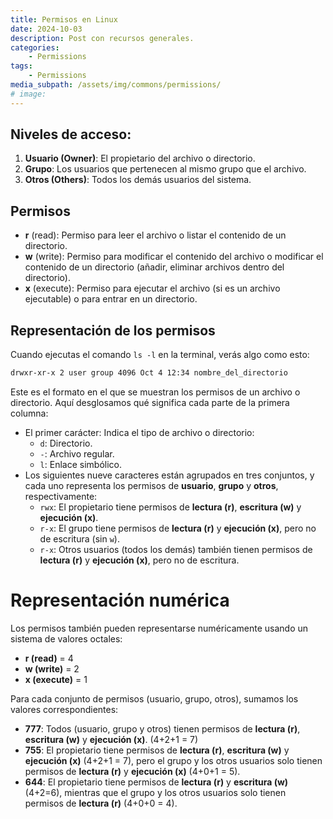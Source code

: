 ```yaml
---
title: Permisos en Linux
date: 2024-10-03
description: Post con recursos generales.
categories:
    - Permissions
tags:
    - Permissions
media_subpath: /assets/img/commons/permissions/
# image:
---
```


## Niveles de acceso:

1. **Usuario (Owner)**: El propietario del archivo o directorio.
2. **Grupo**: Los usuarios que pertenecen al mismo grupo que el archivo.
3. **Otros (Others)**: Todos los demás usuarios del sistema.

## Permisos

- **r** (read): Permiso para leer el archivo o listar el contenido de un directorio.
- **w** (write): Permiso para modificar el contenido del archivo o modificar el contenido de un directorio (añadir, eliminar archivos dentro del directorio).
- **x** (execute): Permiso para ejecutar el archivo (si es un archivo ejecutable) o para entrar en un directorio.

## Representación de los permisos

Cuando ejecutas el comando `ls -l` en la terminal, verás algo como esto:

```bash
drwxr-xr-x 2 user group 4096 Oct 4 12:34 nombre_del_directorio
```

Este es el formato en el que se muestran los permisos de un archivo o directorio. Aquí desglosamos qué significa cada parte de la primera columna:

- El primer carácter: Indica el tipo de archivo o directorio:
    - `d`: Directorio.
    - `-`: Archivo regular.
    - `l`: Enlace simbólico.
- Los siguientes nueve caracteres están agrupados en tres conjuntos, y cada uno representa los permisos de **usuario**, **grupo** y **otros**, respectivamente:
    - `rwx`: El propietario tiene permisos de **lectura (r)**, **escritura (w)** y **ejecución (x)**.
    - `r-x`: El grupo tiene permisos de **lectura (r)** y **ejecución (x)**, pero no de escritura (sin `w`).
    - `r-x`: Otros usuarios (todos los demás) también tienen permisos de **lectura (r)** y **ejecución (x)**, pero no de escritura.

# Representación numérica

Los permisos también pueden representarse numéricamente usando un sistema de valores octales:

- **r (read)** = 4
- **w (write)** = 2
- **x (execute)** = 1

Para cada conjunto de permisos (usuario, grupo, otros), sumamos los valores correspondientes:

- **777**: Todos (usuario, grupo y otros) tienen permisos de **lectura (r)**, **escritura (w)** y **ejecución (x)**. (4+2+1 = 7)
- **755**: El propietario tiene permisos de **lectura (r)**, **escritura (w)** y **ejecución (x)** (4+2+1 = 7), pero el grupo y los otros usuarios solo tienen permisos de **lectura (r)** y **ejecución (x)** (4+0+1 = 5).
- **644**: El propietario tiene permisos de **lectura (r)** y **escritura (w)** (4+2=6), mientras que el grupo y los otros usuarios solo tienen permisos de **lectura (r)** (4+0+0 = 4).
